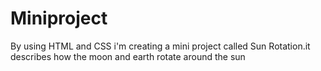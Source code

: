 # Miniproject
By using HTML and CSS i'm creating a mini project called Sun Rotation.it describes how the moon and earth rotate around the sun
